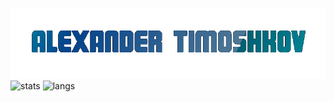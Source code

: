 [![Header](https://github.com/usanoweb/usanoweb/blob/main/assets/AT.gif)](https://usanoweb.github.io)
![stats](https://github-readme-stats.vercel.app/api?username=usanoweb&show_icons=true&hide_border=true&&count_private=true&include_all_commits=true)
![langs](https://github-readme-stats.vercel.app/api/top-langs/?username=usanoweb&exclude_repo=KNN-Image-Classification&show_icons=true&hide_border=true&layout=compact&langs_count=8)



